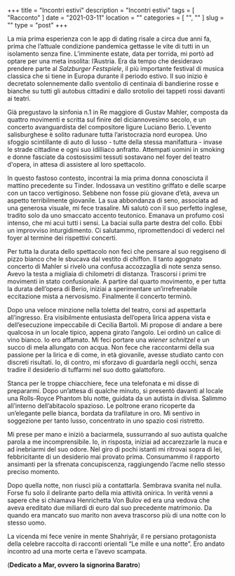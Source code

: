 +++
title = "Incontri estivi"
description = "Incontri estivi"
tags = [ "Racconto" ]
date = "2021-03-11"
location = ""
categories = [
  "",
  ""
]
slug = ""
type = "post"
+++

La mia prima esperienza con le app di dating risale a circa due anni fa, prima che l’attuale condizione pandemica gettasse le vite di tutti in un isolamento senza fine. L’imminente estate, data per torrida, mi portò ad optare per una meta insolita: l’Austria. Era da tempo che desideravo prendere parte al <i>Salzburger Festspiele</i>, il più importante festival di musica classica che si tiene in Europa durante il periodo estivo. Il suo inizio è decretato solennemente dallo sventolio di centinaia di bandierine rosse e bianche su tutti gli autobus cittadini e dallo srotolio dei tappeti rossi davanti ai teatri. 

Già pregustavo la sinfonia n.1 in Re maggiore di Gustav Mahler, composta da quattro movimenti e scritta sul finire del diciannovesimo secolo, e un concerto avanguardista del compositore ligure Luciano Berio. L’evento salisburghese è solito radunare tutta l’aristocrazia nord europea. Uno sfoggio scintillante di auto di lusso - tutte della stessa manifattura - invase le strade cittadine e ogni suo idilliaco anfratto. Attempati uomini in smoking e donne fasciate da costosissimi tessuti sostavano nel foyer del teatro d'opera, in attesa di assistere al loro spettacolo.

In questo fastoso contesto, incontrai la mia prima donna conosciuta il mattino precedente su Tinder. Indossava un vestitino griffato e delle scarpe con un tacco vertiginoso. Sebbene non fosse più giovane d’età, aveva un aspetto terribilmente giovanile. La sua abbondanza di seno, associata ad una generosa visuale, mi fece trasalire. Mi salutò con il suo perfetto inglese, tradito solo da uno smaccato accento teutonico. Emanava un profumo così intenso, che mi acuì tutti i sensi. La baciai sulla parte destra del collo. Ebbi un improvviso inturgidimento. Ci salutammo, ripromettendoci di vederci nel foyer al termine dei rispettivi concerti. 

Per tutta la durata dello spettacolo non feci che pensare al suo reggiseno di pizzo bianco che le sbucava dal vestito di chiffon. Il tanto agognato concerto di Mahler si rivelò una confusa accozzaglia di note senza senso. Avevo la testa a migliaia di chilometri di distanza. Trascorsi i primi tre movimenti in stato confusionale. A partire dal quarto movimento, e per tutta la durata dell’opera di Berio, iniziai a sperimentare un’irrefrenabile eccitazione mista a nervosismo. Finalmente il concerto terminò. 

Dopo una veloce minzione nella toletta del teatro, corsi ad aspettarla all’ingresso. Era visibilmente entusiasta dell’opera lirica appena vista e dell’esecuzione impeccabile di Cecilia Bartoli. Mi propose di andare a bere qualcosa in un locale tipico, appena girato l’angolo. Lei ordinò un calice di vino bianco. Io ero affamato. Mi feci portare una <i>wiener schnitzel</i> e un succo di mela allungato con acqua. Non fece che raccontarmi della sua passione per la lirica e di come, in età giovanile, avesse studiato canto con discreti risultati. Io, di contro, mi sforzavo di guardarla negli occhi, senza tradire il desiderio di tuffarmi nel suo dotto galattoforo. 

Stanca per le troppe chiacchiere, fece una telefonata e mi disse di prepararmi. Dopo un’attesa di qualche minuto, si presentò davanti al locale una Rolls-Royce Phantom blu notte, guidata da un autista in divisa. Salimmo all’interno dell’abitacolo spazioso. Le poltrone erano ricoperte da un’elegante pelle bianca, bordata da trafilature in oro. Mi sentivo in soggezione per tanto lusso, concentrato in uno spazio così ristretto. 

Mi prese per mano e iniziò a baciarmela, sussurrando al suo autista qualche parola a me incomprensibile. Io, in risposta, iniziai ad accarezzarle la nuca e ad inebriarmi del suo odore. Nel giro di pochi istanti mi ritrovai sopra di lei, febbricitante di un desiderio mai provato prima. Consumammo il rapporto ansimanti per la sfrenata concupiscenza, raggiungendo l’acme nello stesso preciso momento. 

Dopo quella notte, non riuscì più a contattarla. Sembrava svanita nel nulla. Forse fu solo il delirante parto della mia attività onirica. In verità venni a sapere che si chiamava Henrichetta Von Bulov ed era una vedova che aveva ereditato due miliardi di euro dal suo precedente matrimonio. Da quando era mancato suo marito non aveva trascorso più di una notte con lo stesso uomo. 

La vicenda mi fece venire in mente Shahriyār, il re persiano protagonista della celebre raccolta di racconti orientali “Le mille e una notte”. Ero andato incontro ad una morte certa e l’avevo scampata. 

(<b>Dedicato a Mar, ovvero la signorina Baratro</b>)
